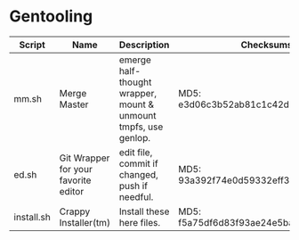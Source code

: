 # Gentooling
Script | Name | Description | Checksums
------ | ---- | ----------- | ---------
mm.sh | Merge Master | emerge half-thought wrapper, mount & unmount tmpfs, use genlop. | MD5: e3d06c3b52ab81c1c42d7b76e09f5026 
ed.sh | Git Wrapper for your favorite editor | edit file, commit if changed, push if needful. | MD5: 93a392f74e0d59332eff3e2c33c1fdde
install.sh | Crappy Installer(tm) | Install these here files. | MD5: f5a75df6d83f93ae24e5ba397cbcac13
